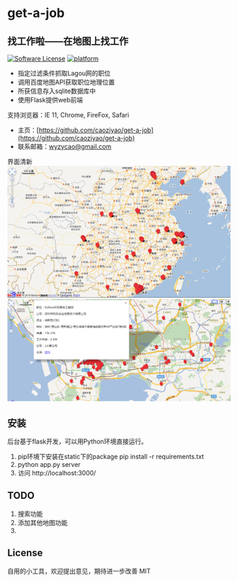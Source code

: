 # get-a-job
找工作啦——在地图上找工作
---------------
[![Software License](https://img.shields.io/badge/license-MIT-brightgreen.svg)](LICENSE)
[![platform](https://img.shields.io/badge/python-3.4-green.svg)]()

- 指定过滤条件抓取Lagou网的职位
- 调用百度地图API获取职位地理位置
- 所获信息存入sqlite数据库中
- 使用Flask提供web前端

支持浏览器：IE 11, Chrome, FireFox, Safari

* 主页：[https://github.com/caoziyao/get-a-job](https://github.com/caoziyao/get-a-job)
* 联系邮箱：wyzycao@gmail.com

界面清新
![platform](https://github.com/caoziyao/get-a-job/blob/master/static/img/2.PNG)  
![platform](https://github.com/caoziyao/get-a-job/blob/master/static/img/1.PNG)  

安装
----------
后台基于flask开发，可以用Python环境直接运行。
1. pip环境下安装在static下的package
 pip install -r requirements.txt
2. python app.py server
3. 访问 http://localhost:3000/

TODO
----
1. 搜索功能
2. 添加其他地图功能
3. 


License
--------
自用的小工具，欢迎提出意见，期待进一步改善
MIT

